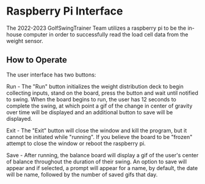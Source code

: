 # Raspberry Pi Interface
The 2022-2023 GolfSwingTrainer Team utilizes a raspberry pi to be the in-house computer in order to successfully read the load cell data from the weight sensor. 

## How to Operate

The user interface has two buttons: 

Run - The "Run" button initializes the weight distribution deck to begin collecting inputs, stand on the board, press the button and wait until notified to swing. When the board begins to run, the user has 12 seconds to complete the swing, at which point a gif of the change in center of gravity over time will be displayed and an additional button to save will be displayed.

Exit - The "Exit" button will close the window and kill the program, but it cannot be initiated while "running". If you believe the board to be "frozen" attempt to close the window or reboot the raspberry pi.

Save - After running, the balance board will display a gif of the user's center of balance throughout the duration of their swing. An option to save will appear and if selected, a prompt will appear for a name, by default, the date will be name, followed by the number of saved gifs that day.

